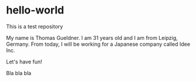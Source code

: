 # hello-world
This is a test repository

My name is Thomas Gueldner.
I am 31 years old and I am from Leipzig, Germany.
From today, I will be working for a Japanese company called Idee Inc.

Let's have fun!

Bla bla bla
